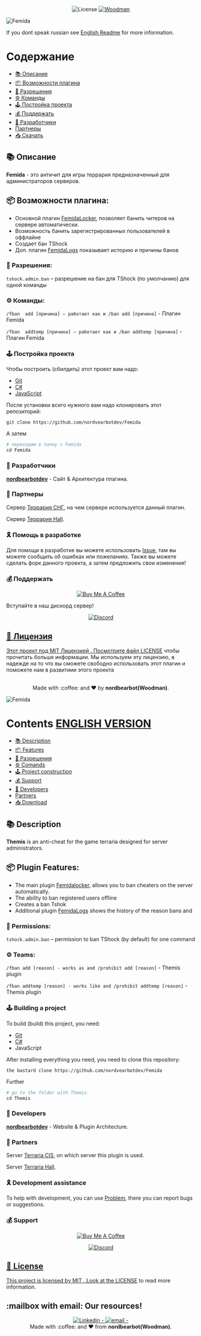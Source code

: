 <div align="center">
  
![License](https://img.shields.io/badge/license--737CA1?style=flat-square) 
[![Woodman](https://img.shields.io/badge/made%20by-woodman-blueviolet?style=flat-square)](https://t.me/nordbearbotdev)
  
</div>


![Femida](https://user-images.githubusercontent.com/85753549/161287353-353808a0-9c40-4255-8097-5592cbb29101.png) 

If you dont speak russian see [English Readme](https://github.com/nordbearbotdev/Femida/edit/main/README.md#contents-english-version) for more information.

# Содержание 
* [📚 Описание](https://github.com/TerraSNG/Femida/blob/main/README.md#-%D0%BE%D0%BF%D0%B8%D1%81%D0%B0%D0%BD%D0%B8%D0%B5)
* [📦 Возможности плагина](https://github.com/TerraSNG/Femida/blob/main/README.md#-%D0%B2%D0%BE%D0%B7%D0%BC%D0%BE%D0%B6%D0%BD%D0%BE%D1%81%D1%82%D0%B8-%D0%BF%D0%BB%D0%B0%D0%B3%D0%B8%D0%BD%D0%B0)
* [🔐 Разрешения](https://github.com/TerraSNG/Femida/blob/main/README.md#-%D1%80%D0%B0%D0%B7%D1%80%D0%B5%D1%88%D0%B5%D0%BD%D0%B8%D1%8F)
* [⚙ Команды](https://github.com/TerraSNG/Femida/blob/main/README.md#-%D0%BA%D0%BE%D0%BC%D0%B0%D0%BD%D0%B4%D1%8B)
* [🕹️ Постройка проекта]()
* [💰 Поддержать](https://github.com/TerraSNG/Femida/blob/main/README.md#-%D0%BF%D0%BE%D0%B4%D0%B4%D0%B5%D1%80%D0%B6%D0%B0%D1%82%D1%8C)
* [👥 Разработчики](https://github.com/TerraSNG/Femida/blob/main/tSNG_TEAM.md)
* [Партнеры]()
* [📥 Скачать](https://github.com/TerraSNG/Femida/blob/main/Builds.zip)


## 📚 Описание

**Femida** - это античит для игры террария предназначенный для администраторов серверов.

## 📦 Возможности плагина:

- Основной плагин [FemidaLocker](https://github.com/TerraSNG/Femida/tree/main/FemidaLocker), позволяет банить читеров на сервере автоматически.
- Возможность банить зарегистрированных пользователей в оффлайне
- Создает бан TShock
- Доп. плагин [FemidaLogs](https://github.com/TerraSNG/Femida/tree/main/FemidaLogs/BanDisplayer) показывает историю и причины банов

### 🔐 Разрешения:

`tshock.admin.ban` – разрешение на бан для TShock (по умолчанию) для одной команды

### ⚙ Команды:

`/fban  add [причина] – работает как и /ban add [причина]` - Плагин Femida

`/fban  addtemp [причина] – работает как и /ban addtemp [причина]` - Плагин Femida

### 🕹️ Постройка проекта
Чтобы построить (сбилдить) этот проект вам надо:
- [Git](https://git-scm.com)
- [C#](https://docs.microsoft.com/ru-ru/dotnet/csharp/)
- [JavaScript](https://www.javascript.com)

После установки всего нужного вам надо клонировать этот репозиторий:

`git clone https://github.com/nordvearbotdev/Femida`

А затем

```python
# переходим в папку с Femida
cd Femida
```

### 👥  Разработчики
[**nordbearbotdev**](https://github.com/nordbearbotdev/) - Сайт & Архитектура плагина.

### 🤝 Партнеры
Сервер [Террария СНГ](https://discord.gg/s4gFbdrMmd), на чем сервере используется данный плагин.

Сервер [Террария Hall](https://discord.gg/vHv8wgYFb3).

### 🎗 Помощь в разработке

Для помощи в разработке вы можете использовать [Issue](https://github.com/TerraSNG/Femida/issues), там вы можете сообщить об ошибках или пожеланиях. Также вы можете сделать форк данного проекта, а затем предложить свои изменения!

### 💰 Поддержать

<p align="center">
<a href="https://www.buymeacoffee.com/TerrariaSNG"><img title="Buy Me A Coffee" src="https://miro.medium.com/max/1400/1*QCQqlZr6doDP-cszzpaSpw.png"></a>
  
Вступайте в наш дискорд сервер!
  
<p align="center">
<a href="https://discord.gg/s4gFbdrMmd"><img title="Discord" src="https://discord.com/assets/364fc8a0ee7fcebf47ca6ebd16ec12f1.svg"</a>
</p>
  
  
## 📃 Лицензия
  
Этот проект под MIT Лицензией . Посмотрите файл [LICENSE](https://github.com/nordbearbotdev/Femida/edit/main/License) чтобы прочитать больше информации. Мы используем эту лицензию, в надежде на то что вы сможете свободно использовать этот плагин и поможете нам в развитиии этого проекта
  
<p align="center">
<br/>
  Made with :coffee: and ❤️ by <b>nordbearbot(Woodman)</b>.
<p/> 


![Femida](https://user-images.githubusercontent.com/85753549/161287353-353808a0-9c40-4255-8097-5592cbb29101.png) 


# Contents [ENGLISH VERSION](https://github.com/nordbearbotdev/Femida/edit/main/README_ENG.md )
* [📚 Description](https://github.com/TerraSNG/Femida/blob/main/README.md#-%D0%BE%D0%BF%D0%B8%D1%81%D0%B0%D0%BD%D0%B8%D0%B5 )
* [📦 Features](https://github.com/TerraSNG/Femida/blob/main/README.md#-%D0%B2%D0%BE%D0%B7%D0%BC%D0%BE%D0%B6%D0%BD%D0%BE%D1%81%D1%82%D0%B8-%D0%BF%D0%BB%D0%B0%D0%B3%D0%B8%D0%BD%D0%B0)
* [🔐 Разрешения](https://github.com/TerraSNG/Femida/blob/main/README.md#-%D1%80%D0%B0%D0%B7%D1%80%D0%B5%D1%88%D0%B5%D0%BD%D0%B8%D1%8F )
* [⚙ Comands](https://github.com/TerraSNG/Femida/blob/main/README.md#-%D0%BA%D0%BE%D0%BC%D0%B0%D0%BD%D0%B4%D1%8B )
* [🕹️ Project construction]()
* [💰 Support](https://github.com/TerraSNG/Femida/blob/main/README.md#-%D0%BF%D0%BE%D0%B4%D0%B4%D0%B5%D1%80%D0%B6%D0%B0%D1%82%D1%8C )
* [👥 Developers](https://github.com/TerraSNG/Femida/blob/main/tSNG_TEAM.md )
* [Partners]()
* [📥 Download](https://github.com/TerraSNG/Femida/blob/main/Builds.zip )


## 📚 Description

**Themis** is an anti-cheat for the game terraria designed for server administrators.

## 📦 Plugin Features:

- The main plugin [Femidalocker](https://github.com/TerraSNG/Femida/tree/main/FemidaLocker ), allows you to ban cheaters on the server automatically.
- The ability to ban registered users offline
- Creates a ban Tshok
- Additional plugin [FemidaLogs](https://github.com/TerraSNG/Femida/tree/main/FemidaLogs/BanDisplayer ) shows the history of the reason bans and 

### 🔐 Permissions:

`tshock.admin.ban` – permission to ban TShock (by default) for one command

### ⚙ Teams:

`/fban add [reason] - works as and /prohibit add [reason]` - Themis plugin

`/fban addtemp [reason] - works like and /prohibit addtemp [reason]` - Themis plugin

### 🕹️ Building a project
To build (build) this project, you need:
- [Git](https://git-scm.com)
- [C#](https://docs.microsoft.com/ru-ru/dotnet/csharp/)
- JavaScript

After installing everything you need, you need to clone this repository:

`the bastard clone https://github.com/nordvearbotdev/Femida `

Further

```python
# go to the folder with Themis
cd Themis
```

### 👥 Developers

[**nordbearbotdev**](https://github.com/nordbearbotdev/) - Website & Plugin Architecture.

### 🤝 Partners
Server [Terraria CIS](https://discord.gg/s4gFbdrMmd ), on which server this plugin is used.

Server [Terraria Hall](https://discord.gg/vHv8wgYFb3 ).

### 🎗 Development assistance

To help with development, you can use [Problem](https://github.com/TerraSNG/Femida/issues ), there you can report bugs or suggestions. 

### 💰 Support

<p align="center">
<a href="https://www.buymeacoffee.com/TerrariaSNG"><img title="Buy Me A Coffee" src="https://miro.medium.com/max/1400/1*QCQqlZr6doDP-cszzpaSpw.png"></a>
  

  
<p align="center">
<a href="https://discord.gg/s4gFbdrMmd"><img title="Discord" src="https://discord.com/assets/364fc8a0ee7fcebf47ca6ebd16ec12f1.svg"</a>
</p>
    
  
## 📃 License
  
This project is licensed by MIT . Look at the [LICENSE](https://github.com/nordbearbotdev/Femida/edit/main/License) to read more information.
  
## :mailbox with email: Our resources!

<p align="center">
<a href="/" target="_blank" >
  <img alt="Linkedin - " src="https://img.shields.io/badge/Linkedin--%23F8952D?style=social&logo=linkedin ">
</a>
<a href="mailto:Sorry ! I am not publishing email now " target="_blank" >
<img alt="email - " src="https://img.shields.io/badge/Email--%23F8952D?style=social&logo=gmail ">
</a> 
<br/>
  Made with :coffee: and ❤️ from <b>nordbearbot(Woodman)</b>.
<p/>
